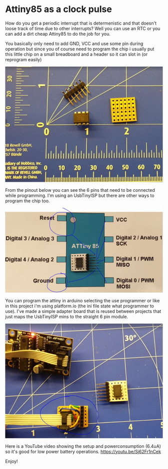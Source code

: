 # Attiny85 as a clock pulse
How do you get a periodic interrupt that is determenistic and that doesn't loose track of time due to other interrupts? Well you can use an RTC or you can add a dirt cheap Attiny85 to do the job for you. 

You basically only need to add GND, VCC and use some pin during operation but since you of course need to program the chip i usually put this little chip on a small breadboard and a header so it can slot in (or reprogram easily) 

![1](https://github.com/boanjo/boanjo.github.io/blob/master/attiny85_parts.jpg?raw=true "Pic 1")

From the pinout below you can see the 6 pins that need to be connected while programming. I'm using an UsbTinyISP but there are other ways to program the chip too.

![2](https://github.com/boanjo/boanjo.github.io/blob/master/attiny85_pinout.jpg?raw=true "Pic 2")

You can program the attiny in arduino selecting the use programmer or like in this project i'm using platform.io (the ini file state what programmer to use). I've made a simple adapter board that is reused between projects that just maps the UsbTinyISP mins to the straight 6 pin module.

![3](https://github.com/boanjo/boanjo.github.io/blob/master/attiny85_adapter.jpg?raw=true "Pic 3")

Here is a YouTube video showing the setup and powerconsumption (6.4uA) so it's good for low power battery operations.
https://youtu.be/Sj62Fr1nCek

Enjoy!